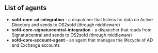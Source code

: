 ## List of agents

- **sofd-core-ad-integration** - a dispatcher that listens for data on Active Directory and sends to OS2sofd (through middleware)
- **sofd-core-signaturcentral-integration** - a dispatcher that reads from Signaturcentral and sends to OS2sofd (through middleware)
- **sofd-core-account-agent** - an agent that manages the lifecycle of AD and Exchange accounts

